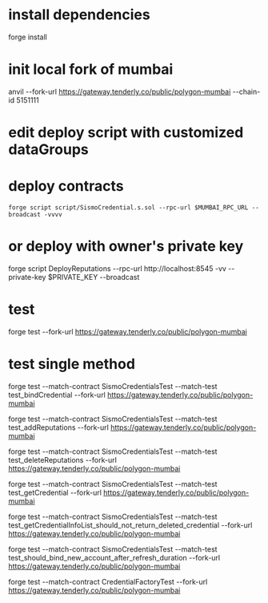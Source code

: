 # install dependencies
forge install

# init local fork of mumbai
anvil --fork-url https://gateway.tenderly.co/public/polygon-mumbai --chain-id 5151111

# edit deploy script with customized dataGroups

# deploy contracts
```
forge script script/SismoCredential.s.sol --rpc-url $MUMBAI_RPC_URL --broadcast -vvvv
```

# or deploy with owner's private key
forge script DeployReputations --rpc-url http://localhost:8545 -vv --private-key $PRIVATE_KEY --broadcast


# test
forge test --fork-url https://gateway.tenderly.co/public/polygon-mumbai

# test single method
forge test --match-contract SismoCredentialsTest --match-test test_bindCredential --fork-url https://gateway.tenderly.co/public/polygon-mumbai

forge test --match-contract SismoCredentialsTest --match-test test_addReputations --fork-url https://gateway.tenderly.co/public/polygon-mumbai

forge test --match-contract SismoCredentialsTest --match-test test_deleteReputations --fork-url https://gateway.tenderly.co/public/polygon-mumbai

forge test --match-contract SismoCredentialsTest --match-test test_getCredential --fork-url https://gateway.tenderly.co/public/polygon-mumbai

forge test --match-contract SismoCredentialsTest --match-test test_getCredentialInfoList_should_not_return_deleted_credential --fork-url https://gateway.tenderly.co/public/polygon-mumbai

forge test --match-contract SismoCredentialsTest --match-test test_should_bind_new_account_after_refresh_duration --fork-url https://gateway.tenderly.co/public/polygon-mumbai

forge test --match-contract CredentialFactoryTest  --fork-url https://gateway.tenderly.co/public/polygon-mumbai

